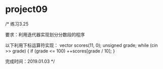 # project09
/*
练习3.25

要求：利用迭代器实现划分分数段的程序

以下利用下标运算符实现：
vector<unsigned> scores(11, 0);
unsigned grade;
while (cin >> grade)
{
    if (grade <= 100)
        ++scores[grade / 10];
}

完成时间：2019.01.03
*/

